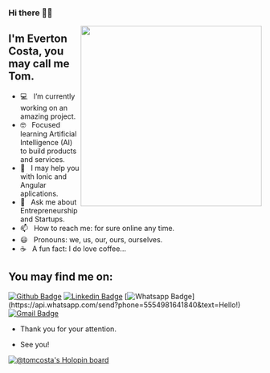 ### Hi there 👋🏽

<img align="right" width="auto" height="360" src="https://github.com/TomCosta/TomCosta/blob/master/Everton-Tom-Costa.png">

## I'm Everton Costa, you may call me Tom.

- 💻 &nbsp; I’m currently working on an amazing project.​
- 🤓 &nbsp; Focused learning Artificial Intelligence (AI) to build products and services.
- 🤔 &nbsp; I may help you with Ionic and Angular aplications.
- 💬 &nbsp; Ask me about Entrepreneurship and Startups.
- 📫 &nbsp; How to reach me: for sure online any time.
- 😃​ &nbsp; Pronouns: we, us, our, ours, ourselves.
- ☕ &nbsp; A fun fact: I do love coffee...


## You may find me on:
[![Github Badge](https://img.shields.io/badge/-Github-000?style=flat-square&logo=Github&logoColor=white&link=link_do_seu_perfil_no_github)](https://github.com/TomCosta)
[![Linkedin Badge](https://img.shields.io/badge/-LinkedIn-blue?style=flat-square&logo=Linkedin&logoColor=white&link=link_do_seu_perfil_no_linkedin)](https://www.linkedin.com/in/costaeverton/)
[![Whatsapp Badge](https://img.shields.io/badge/-Whatsapp-4CA143?style=flat-square&labelColor=4CA143&logo=whatsapp&logoColor=white&link=https://api.whatsapp.com/send?phone=seu_telefone_55+DDD+número_de_telefone&text=Hello!)](https://api.whatsapp.com/send?phone=5554981641840&text=Hello!)
[![Gmail Badge](https://img.shields.io/badge/-Gmail-c14438?style=flat-square&logo=Gmail&logoColor=white&link=mailto:seu_email)](mailto:sys.everton@gmail.com)

- Thank you for your attention. 

- See you!
<!--
**TomCosta/TomCosta** is a ✨ _special_ ✨ repository because its `README.md` (this file) appears on your GitHub profile.

Here are some ideas to get you started:

- 🔭 I’m currently working on ...
- 🌱 I’m currently learning ...
- 👯 I’m looking to collaborate on ...
- 🤔 I’m looking for help with ...
- 💬 Ask me about ...
- 📫 How to reach me: ...
- 😄 Pronouns: ...
- ⚡ Fun fact: ...
-->
[![@tomcosta's Holopin board](https://holopin.io/api/user/board?user=tomcosta)](https://holopin.io/@tomcosta)
